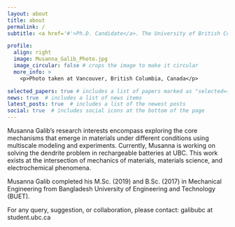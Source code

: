 ```yaml
---
layout: about
title: about
permalink: /
subtitle: <a href='#'>Ph.D. Candidate</a>. The University of British Columbia

profile:
  align: right
  image: Musanna_Galib_Photo.jpg
  image_circular: false # crops the image to make it circular
  more_info: >
    <p>Photo taken at Vancouver, British Columbia, Canada</p>

selected_papers: true # includes a list of papers marked as "selected={true}"
news: true  # includes a list of news items
latest_posts: true  # includes a list of the newest posts
social: true  # includes social icons at the bottom of the page
---
```


Musanna Galib’s research interests encompass exploring the core mechanisms that emerge in materials under different conditions using multiscale modeling and experiments. Currently, Musanna is working on solving the dendrite problem in rechargeable batteries at UBC. This work exists at the intersection of mechanics of materials, materials science, and electrochemical phenomena.  

Musanna Galib completed his M.Sc. (2019) and B.Sc. (2017) in Mechanical Engineering from Bangladesh University of Engineering and Technology (BUET).

For any query, suggestion, or collaboration, please contact: galibubc at student.ubc.ca
